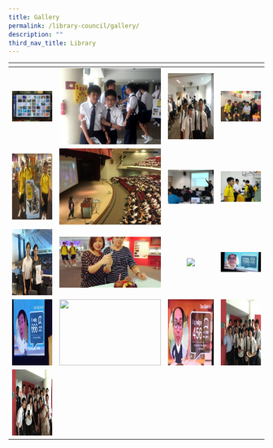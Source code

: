 ```yaml
---
title: Gallery
permalink: /library-council/gallery/
description: ""
third_nav_title: Library
---
```

<table>
<thead>
  <tr>
    <th style="width:200px"></th>
    <th style="width:200px"></th>
    <th style="width:200px"></th>
		<th style="width:200px"></th>
  </tr>
</thead>
<tbody>
  <tr>
    <td style ="text-align:center"><a href="/images/library%201.jpeg"> <img src="/images/library%201.jpeg" style="width:200px"></a></td>
    <td style ="text-align:center"><a href="/images/library%202.jpeg"> <img src="/images/library%202.jpeg" style="width:200px"></a></td>
    <td style ="text-align:center"><a href="/images/library%203.jpeg"> <img src="/images/library%203.jpeg" style="width:200px; height: 130px"></a></td>
    <td style ="text-align:center"><a href="/images/library%204.jpeg"> <img src="/images/library%204.jpeg" style="width:200px"></a></td>
  </tr>
   <tr>
    <td style ="text-align:center"><a href="/images/library%205.jpeg"> <img src="/images/library%205.jpeg" style="width:200px; height: 130px"></a></td>
    <td style ="text-align:center"><a href="/images/library%206.jpeg"> <img src="/images/library%206.jpeg" style="width:200px"></a></td>
    <td style ="text-align:center"><a href="/images/library%207.jpeg"> <img src="/images/library%207.jpeg" style="width:200px"></a></td>
    <td style ="text-align:center"><a href="/images/library%208.jpeg"> <img src="/images/library%208.jpeg" style="width:200px"></a></td>
  </tr>
	<tr>
    <td style ="text-align:center"><a href="/images/library%209.jpeg"> <img src="/images/library%209.jpeg" style="width:200px; height: 130px"></a></td>
    <td style ="text-align:center"><a href="/images/library%2010.jpeg"> <img src="/images/library%2010.jpeg" style="width:200px"></a></td>
    <td style ="text-align:center"><a href="/images/library%2011.png"> <img src="/images/library%2011.png" style="width:200px"></a></td>
		<td style ="text-align:center"><a href="/images/library%2012.jpeg"> <img src="/images/library%2012.jpeg" style="width:200px"></a></td>
  </tr>
	<tr>
    <td style ="text-align:center"><a href="/images/library%2013.jpeg"> <img src="/images/library%2013.jpeg" style="width:200px; height: 130px"></a></td>
		<td style ="text-align:center"><a href="/images/library%2014.png"> <img src="/images/library%2014.png" style="width:200px; height: 130px"></a></td>
		<td style ="text-align:center"><a href="/images/library%2015.jpeg"> <img src="/images/library%2015.jpeg" style="width:200px; height: 130px"></a></td>
		<td style ="text-align:center"><a href="/images/library%2016.jpeg"> <img src="/images/library%2016.jpeg" style="width:200px; height: 130px"></a></td>
  </tr>
	<tr>
    <td style ="text-align:center"><a href="/images/library%2017.jpeg"> <img src="/images/library%2017.jpeg" style="width:200px; height: 130px"></a></td>
  </tr>
</tbody>
</table>